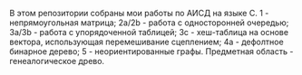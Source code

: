 В этом репозитории собраны мои работы по АИСД на языке С. 
1 - непрямоугольная матрица;
2а/2b - работа с односторонней очередью;
3а/3b - работа с упорядоченной таблицей;
3c - хеш-таблица на основе вектора, использующая перемешивание сцеплением;
4a - дефолтное бинарное дерево;
5 - неориентированные графы. Предметная область - генеалогическое древо.
